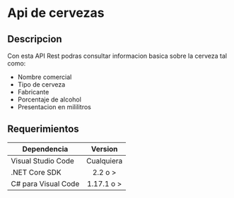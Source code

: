 # Api de cervezas

## Descripcion


Con esta API Rest podras consultar informacion basica sobre la cerveza tal como:

* Nombre comercial
* Tipo de cerveza
* Fabricante
* Porcentaje de alcohol
* Presentacion en mililitros



## Requerimientos

|   Dependencia      | Version     |
|--------------------|:-----------:|
| Visual Studio Code  |Cualquiera  |
| .NET Core SDK       |2.2 o >     |
| C# para Visual Code |1.17.1 o >  |

